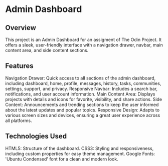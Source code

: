 # Admin Dashboard

## Overview
This project is an Admin Dashboard for an assigment of The Odin Project. It offers a sleek, user-friendly interface with a navigation drawer, navbar, main content area, and side content sections.

## Features
Navigation Drawer: Quick access to all sections of the admin dashboard, including dashboard, home, profile, messages, history, tasks, communities, settings, support, and privacy.
Responsive Navbar: Includes a search bar, notifications, and user account information.
Main Content Area: Displays projects with details and icons for favorite, visibility, and share actions.
Side Content: Announcements and trending sections to keep the user informed about the latest updates and popular topics.
Responsive Design: Adapts to various screen sizes and devices, ensuring a great user experience across all platforms.

## Technologies Used
HTML5: Structure of the dashboard.
CSS3: Styling and responsiveness, including custom properties for easy theme management.
Google Fonts: 'Ubuntu Condensed' font for a clean and modern look.
